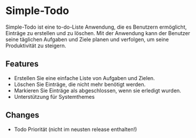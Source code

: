 # Simple-Todo

Simple-Todo ist eine to-do-Liste Anwendung, die es Benutzern ermöglicht, Einträge zu erstellen und zu löschen. Mit der Anwendung kann der Benutzer seine täglichen Aufgaben und Ziele planen und verfolgen, um seine Produktivität zu steigern.

## Features

- Erstellen Sie eine einfache Liste von Aufgaben und Zielen.
- Löschen Sie Einträge, die nicht mehr benötigt werden.
- Markieren Sie Einträge als abgeschlossen, wenn sie erledigt wurden.
- Unterstützung für Systemthemes

## Changes

- Todo Priorität (nicht im neusten release enthalten!)